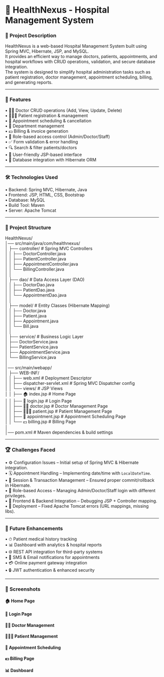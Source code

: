 # 📝 **HealthNexus - Hospital Management System**

### 📌 **Project Description**

HealthNexus is a web-based Hospital Management System built using Spring MVC, Hibernate, JSP, and MySQL.  
It provides an efficient way to manage doctors, patients, appointments, and hospital workflows with CRUD operations, validation, and secure database integration.  
The system is designed to simplify hospital administration tasks such as patient registration, doctor management, appointment scheduling, billing, and generating reports.

________________________________________

### 🚀 **Features**  

• 👨‍⚕️ Doctor CRUD operations (Add, View, Update, Delete)  
• 🧑‍🤝‍🧑 Patient registration & management  
• 📅 Appointment scheduling & cancellation  
• 🏥 Department management  
• 💵 Billing & invoice generation  
• 🔑 Role-based access control (Admin/Doctor/Staff)  
• ✅ Form validation & error handling  
• 🔍 Search & filter patients/doctors  
• 🎨 User-friendly JSP-based interface  
• 💾 Database integration with Hibernate ORM  

________________________________________

### 🛠 **Technologies Used**

• Backend: Spring MVC, Hibernate, Java  
• Frontend: JSP, HTML, CSS, Bootstrap  
• Database: MySQL  
• Build Tool: Maven  
• Server: Apache Tomcat  

________________________________________

### 📂 **Project Structure**


HealthNexus/  
│── src/main/java/com/healthnexus/  
│   ├── controller/               # Spring MVC Controllers  
│   │     ├── DoctorController.java  
│   │     ├── PatientController.java  
│   │     ├── AppointmentController.java  
│   │     └── BillingController.java  
│   │  
│   ├── dao/                      # Data Access Layer (DAO)  
│   │     ├── DoctorDao.java  
│   │     ├── PatientDao.java  
│   │     └── AppointmentDao.java  
│   │  
│   ├── model/                    # Entity Classes (Hibernate Mapping)  
│   │     ├── Doctor.java  
│   │     ├── Patient.java  
│   │     ├── Appointment.java  
│   │     └── Bill.java  
│   │  
│   ├── service/                  # Business Logic Layer  
│        ├── DoctorService.java  
│        ├── PatientService.java  
│        ├── AppointmentService.java  
│        └── BillingService.java  
│  
│── src/main/webapp/  
│   ├── WEB-INF/  
│   │     ├── web.xml                # Deployment Descriptor  
│   │     ├── dispatcher-servlet.xml # Spring MVC Dispatcher config  
│   │     └── views/                 # JSP Views  
│   │           ├── 🏠 index.jsp        # Home Page  
│   │           ├── 🔐 login.jsp        # Login Page  
│   │           ├── 👨‍⚕️ doctor.jsp       # Doctor Management Page  
│   │           ├── 🧑‍🤝‍🧑 patient.jsp     # Patient Management Page  
│   │           ├── 📅 appointment.jsp  # Appointment Scheduling Page  
│   │           └── 💵 billing.jsp      # Billing Page  
│  
│── pom.xml                           # Maven dependencies & build settings  

________________________________________

### 🏆 **Challenges Faced** 

• ⚙️ Configuration Issues – Initial setup of Spring MVC & Hibernate integration.  
• 🗓 Appointment Handling – Implementing date/time with `LocalDateTime`.  
• 🔄 Session & Transaction Management – Ensured proper commit/rollback in Hibernate.  
• 🔑 Role-based Access – Managing Admin/Doctor/Staff login with different privileges.  
• 🎨 Frontend & Backend Integration – Debugging JSP + Controller mapping.  
• 🚀 Deployment – Fixed Apache Tomcat errors (URL mappings, missing libs).  

________________________________________

### 🔮 **Future Enhancements** 

• ⏱ Patient medical history tracking  
• 📊 Dashboard with analytics & hospital reports  
• 🌐 REST API integration for third-party systems  
• 🔔 SMS & Email notifications for appointments  
• 💳 Online payment gateway integration  
• 🔒 JWT authentication & enhanced security  

________________________________________

### 📸 **Screenshots**

#### 🏠 **Home Page**  
#### 🔐 **Login Page**  
#### 👨‍⚕️ **Doctor Management**  
#### 🧑‍🤝‍🧑 **Patient Management**  
#### 📅 **Appointment Scheduling**  
#### 💵 **Billing Page**  
#### 📊 **Dashboard**  

